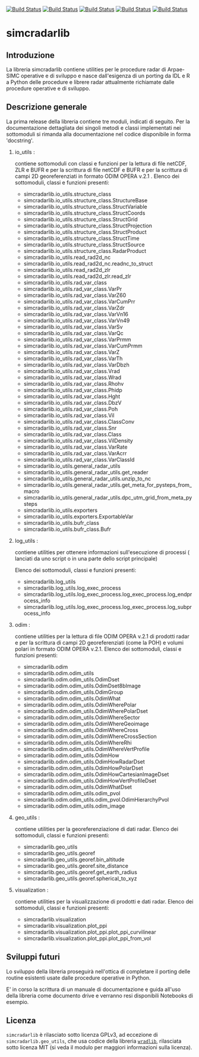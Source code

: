 [![Build Status](https://simc.arpae.it/moncic-ci/simcradarlib/rocky8.png)](https://simc.arpae.it/moncic-ci/simcradarlib/)
[![Build Status](https://simc.arpae.it/moncic-ci/simcradarlib/rocky9.png)](https://simc.arpae.it/moncic-ci/simcradarlib/)
[![Build Status](https://simc.arpae.it/moncic-ci/simcradarlib/fedora38.png)](https://simc.arpae.it/moncic-ci/simcradarlib/)
[![Build Status](https://simc.arpae.it/moncic-ci/simcradarlib/fedora40.png)](https://simc.arpae.it/moncic-ci/simcradarlib/)
[![Build Status](https://copr.fedorainfracloud.org/coprs/simc/stable/package/python-simcradarlib/status_image/last_build.png)](https://copr.fedorainfracloud.org/coprs/simc/stable/package/python-simcradarlib/)

# simcradarlib

## Introduzione

La libreria simcradarlib contiene utilities per le procedure radar di Arpae-SIMC operative e di sviluppo
e nasce dall'esigenza di un porting da IDL e R a Python delle procedure e librere radar attualmente
richiamate dalle procedure operative e di sviluppo.

## Descrizione generale

La prima release della libreria contiene tre moduli, indicati di seguito.
Per la documentazione dettagliata dei singoli metodi e classi implementati nei sottomoduli si rimanda
alla documentazione nel codice disponibile in forma 'docstring'.

1. io_utils :
   
   contiene sottomoduli con classi e funzioni per la lettura di file netCDF, ZLR e BUFR e per la scrittura
   di file netCDF e BUFR e per la scrittura di campi 2D georeferenziati in formato ODIM OPERA v.2.1 .
   Elenco dei sottomoduli, classi e funzioni presenti:
   - simcradarlib.io_utils.structure_class
   - simcradarlib.io_utils.structure_class.StructureBase
   - simcradarlib.io_utils.structure_class.StructVariable
   - simcradarlib.io_utils.structure_class.StructCoords
   - simcradarlib.io_utils.structure_class.StructGrid
   - simcradarlib.io_utils.structure_class.StructProjection
   - simcradarlib.io_utils.structure_class.StructProduct
   - simcradarlib.io_utils.structure_class.StructTime
   - simcradarlib.io_utils.structure_class.StructSource
   - simcradarlib.io_utils.structure_class.RadarProduct
   - simcradarlib.io_utils.read_rad2d_nc
   - simcradarlib.io_utils.read_rad2d_nc.readnc_to_struct
   - simcradarlib.io_utils.read_rad2d_zlr
   - simcradarlib.io_utils.read_rad2d_zlr.read_zlr
   - simcradarlib.io_utils.rad_var_class
   - simcradarlib.io_utils.rad_var_class.VarPr
   - simcradarlib.io_utils.rad_var_class.VarZ60
   - simcradarlib.io_utils.rad_var_class.VarCumPrr
   - simcradarlib.io_utils.rad_var_class.VarZdr
   - simcradarlib.io_utils.rad_var_class.VarVn16
   - simcradarlib.io_utils.rad_var_class.VarVn49
   - simcradarlib.io_utils.rad_var_class.VarSv
   - simcradarlib.io_utils.rad_var_class.VarQc
   - simcradarlib.io_utils.rad_var_class.VarPrmm
   - simcradarlib.io_utils.rad_var_class.VarCumPrmm
   - simcradarlib.io_utils.rad_var_class.VarZ
   - simcradarlib.io_utils.rad_var_class.VarTh
   - simcradarlib.io_utils.rad_var_class.VarDbzh
   - simcradarlib.io_utils.rad_var_class.Vrad
   - simcradarlib.io_utils.rad_var_class.Wrad
   - simcradarlib.io_utils.rad_var_class.Rhohv
   - simcradarlib.io_utils.rad_var_class.Phidp
   - simcradarlib.io_utils.rad_var_class.Hght
   - simcradarlib.io_utils.rad_var_class.DbzV
   - simcradarlib.io_utils.rad_var_class.Poh
   - simcradarlib.io_utils.rad_var_class.Vil
   - simcradarlib.io_utils.rad_var_class.ClassConv
   - simcradarlib.io_utils.rad_var_class.Snr
   - simcradarlib.io_utils.rad_var_class.Class
   - simcradarlib.io_utils.rad_var_class.VilDensity
   - simcradarlib.io_utils.rad_var_class.VarRate
   - simcradarlib.io_utils.rad_var_class.VarAcrr
   - simcradarlib.io_utils.rad_var_class.VarClassId
   - simcradarlib.io_utils.general_radar_utils
   - simcradarlib.io_utils.general_radar_utils.get_reader
   - simcradarlib.io_utils.general_radar_utils.unzip_to_nc
   - simcradarlib.io_utils.general_radar_utils.get_meta_for_pysteps_from_macro
   - simcradarlib.io_utils.general_radar_utils.dpc_utm_grid_from_meta_pysteps
   - simcradarlib.io_utils.exporters
   - simcradarlib.io_utils.exporters.ExportableVar
   - simcradarlib.io_utils.bufr_class
   - simcradarlib.io_utils.bufr_class.Bufr

2. log_utils :
   
   contiene utilities per ottenere informazioni sull'esecuzione di processi ( lanciati da uno script o
   in una parte dello script principale)

   Elenco dei sottomoduli, classi e funzioni presenti:
   - simcradarlib.log_utils
   - simcradarlib.log_utils.log_exec_process
   - simcradarlib.log_utils.log_exec_process.log_exec_process.log_endprocess_info
   - simcradarlib.log_utils.log_exec_process.log_exec_process.log_subprocess_info

3. odim :
   
   contiene utilities per la lettura di file ODIM OPERA v.2.1 di prodotti radar e per la scrittura di campi
   2D georeferenziati (come la POH) e volumi polari in formato ODIM OPERA v.2.1.
   Elenco dei sottomoduli, classi e funzioni presenti:
   - simcradarlib.odim
   - simcradarlib.odim.odim_utils
   - simcradarlib.odim.odim_utils.OdimDset
   - simcradarlib.odim.odim_utils.OdimDset8bImage
   - simcradarlib.odim.odim_utils.OdimGroup
   - simcradarlib.odim.odim_utils.OdimWhat
   - simcradarlib.odim.odim_utils.OdimWherePolar
   - simcradarlib.odim.odim_utils.OdimWherePolarDset
   - simcradarlib.odim.odim_utils.OdimWhereSector
   - simcradarlib.odim.odim_utils.OdimWhereGeoimage
   - simcradarlib.odim.odim_utils.OdimWhereCross
   - simcradarlib.odim.odim_utils.OdimWhereCrossSection
   - simcradarlib.odim.odim_utils.OdimWhereRhi
   - simcradarlib.odim.odim_utils.OdimWhereVertProfile
   - simcradarlib.odim.odim_utils.OdimHow
   - simcradarlib.odim.odim_utils.OdimHowRadarDset
   - simcradarlib.odim.odim_utils.OdimHowPolarDset
   - simcradarlib.odim.odim_utils.OdimHowCartesianImageDset
   - simcradarlib.odim.odim_utils.OdimHowVertProfileDset
   - simcradarlib.odim.odim_utils.OdimWhatDset
   - simcradarlib.odim.odim_utils.odim_pvol
   - simcradarlib.odim.odim_utils.odim_pvol.OdimHierarchyPvol
   - simcradarlib.odim.odim_utils.odim_image

4. geo_utils :

   contiene utilities per la georeferenziazione di dati radar.
   Elenco dei sottomoduli, classi e funzioni presenti:
   - simcradarlib.geo_utils
   - simcradarlib.geo_utils.georef
   - simcradarlib.geo_utils.georef.bin_altitude
   - simcradarlib.geo_utils.georef.site_distance
   - simcradarlib.geo_utils.georef.get_earth_radius
   - simcradarlib.geo_utils.georef.spherical_to_xyz

5. visualization :

   contiene utilities per la visualizzazione di prodotti e dati radar.
   Elenco dei sottomoduli, classi e funzioni presenti:
   - simcradarlib.visualization
   - simcradarlib.visualization.plot_ppi
   - simcradarlib.visualization.plot_ppi.plot_ppi_curvilinear
   - simcradarlib.visualization.plot_ppi.plot_ppi_from_vol

## Sviluppi futuri
Lo sviluppo della libreria proseguirà nell'ottica di completare il porting delle routine esistenti usate
dalle procedure operative in Python.

E' in corso la scrittura di un manuale di documentazione e guida all'uso della libreria come documento
drive e verranno resi disponibili Notebooks di esempio.

## Licenza

`simcradarlib` è rilasciato sotto licenza GPLv3, ad eccezione di
`simcradarlib.geo_utils`, che usa codice della libreria
[`wradlib`](https://wradlib.org/), rilasciata sotto licenza MIT (si veda il
modulo per maggiori informazioni sulla licenza).
